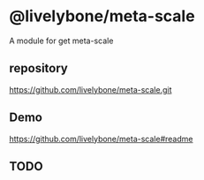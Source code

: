 # @livelybone/meta-scale
A module for get meta-scale

## repository
https://github.com/livelybone/meta-scale.git

## Demo
https://github.com/livelybone/meta-scale#readme

## TODO
